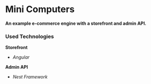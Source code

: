 # Mini Computers

**An example e-commerce engine with a storefront and admin API.**

### Used Technologies

**Storefront**

- _Angular_

**Admin API**

- _Nest Framework_
